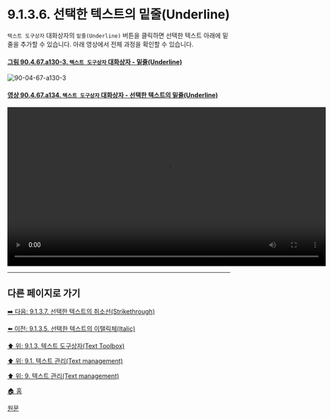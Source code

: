 # 9.1.3.6. 선택한 텍스트의 밑줄(Underline)
`텍스트 도구상자` 대화상자의 `밑줄(Underline)` 버튼을 클릭하면 선택한 텍스트 아래에 밑줄을 추가할 수 있습니다. 아래 영상에서 전체 과정을 확인할 수 있습니다.

<a id="90-04-67-a130-3"></a>

#### [그림 90.4.67.a130-3. `텍스트 도구상자` 대화상자 - 밑줄(Underline)](./90-04-67-text_toolbox.md#90-04-67-a130-3)
![90-04-67-a130-3](https://github.com/wonder13662/gimp/assets/15767104/dbfb9275-5f4e-40f9-87d1-bbd7cafa85f6)

<a id="90-04-67-a134"></a>

#### [영상 90.4.67.a134. `텍스트 도구상자` 대화상자 - 선택한 텍스트의 밑줄(Underline)](./90-04-67-text_toolbox.md#90-04-67-a134)
<video controls="controls" width="720" src="https://github.com/wonder13662/gimp/assets/15767104/4fd573cc-5c08-403c-a8a0-41384b1f25ce"></video>

***

## 다른 페이지로 가기

[➡️ 다음: 9.1.3.7. 선택한 텍스트의 취소선(Strikethrough)](./09-01-03-07-strikethrough.md)

[⬅️ 이전: 9.1.3.5. 선택한 텍스트의 이탤릭체(Italic)](./09-01-03-05-italic.md)

[⬆️ 위: 9.1.3. 텍스트 도구상자(Text Toolbox)](./09-01-03-00-text_toolbox.md)

[⬆️ 위: 9.1. 텍스트 관리(Text management)](./09-01-text-management.md)

[⬆️ 위: 9. 텍스트 관리(Text management)](./09-00-text-management.md)

[🏠 홈](./00-home.md)

[원문](https://docs.gimp.org/2.10/ko/gimp-image-text-management.html#gimp-text-toolbox)
